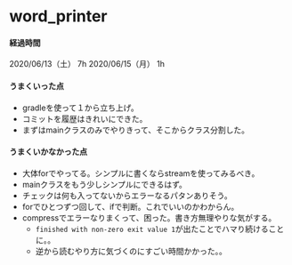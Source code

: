 # word_printer

#### 経過時間
2020/06/13（土） 7h
2020/06/15（月） 1h

#### うまくいった点
+ gradleを使って１から立ち上げ。
+ コミットを履歴はきれいにできた。
+ まずはmainクラスのみでやりきって、そこからクラス分割した。

#### うまくいかなかった点
+ 大体forでやってる。シンプルに書くならstreamを使ってみるべき。
+ mainクラスをもう少しシンプルにできるはず。
+ チェックは何も入ってないからエラーなるパタンありそう。
+ forでひとつずつ回して、ifで判断。これでいいのかわからん。
+ compressでエラーなりまくって、困った。書き方無理やりな気がする。
  + `finished with non-zero exit value 1`が出たことでハマり続けることに。。
  + 逆から読むやり方に気づくのにすごい時間かかった。。

